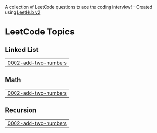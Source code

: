 A collection of LeetCode questions to ace the coding interview! - Created using [LeetHub v2](https://github.com/arunbhardwaj/LeetHub-2.0)
<!---LeetCode Topics Start-->
# LeetCode Topics
## Linked List
|  |
| ------- |
| [0002-add-two-numbers](https://github.com/pandaharsh/Leetcode/tree/master/0002-add-two-numbers) |
## Math
|  |
| ------- |
| [0002-add-two-numbers](https://github.com/pandaharsh/Leetcode/tree/master/0002-add-two-numbers) |
## Recursion
|  |
| ------- |
| [0002-add-two-numbers](https://github.com/pandaharsh/Leetcode/tree/master/0002-add-two-numbers) |
<!---LeetCode Topics End-->